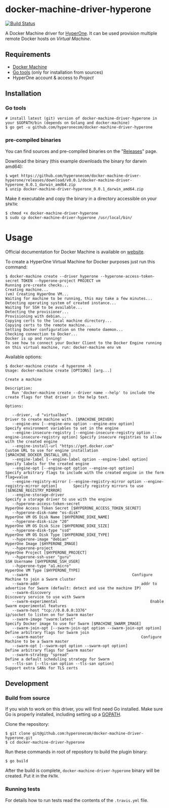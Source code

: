 # docker-machine-driver-hyperone

[![Build Status](https://travis-ci.com/hyperonecom/docker-machine-driver-hyperone.svg?branch=master)](https://travis-ci.com/hyperonecom/docker-machine-driver-hyperone)

A Docker Machine driver for [HyperOne](http://www.hyperone.com/). It can be used provision multiple remote Docker hosts on *Virtual Machine*.

## Requirements

* [Docker Machine](https://docs.docker.com/machine/install-machine)
* [Go tools](https://golang.org/doc/install) (only for installation from sources)
* HyperOne account & access to *Project*

## Installation

### Go tools
```shell
# install latest (git) version of docker-machine-driver-hyperone in your $GOPATH/bin (depends on Golang and docker-machine)
$ go get -u github.com/hyperonecom/docker-machine-driver-hyperone
```

### pre-compiled binaries

You can find sources and pre-compiled binaries on the "[Releases](https://github.com/hyperonecom/docker-machine-driver-hyperone/releases/latest)" page.

Download the binary (this example downloads the binary for darwin amd64):

```shell
$ wget https://github.com/hyperonecom/docker-machine-driver-hyperone/releases/download/v0.0.1/docker-machine-driver-hyperone_0.0.1_darwin_amd64.zip
$ unzip docker-machine-driver-hyperone_0.0.1_darwin_amd64.zip
```

Make it executable and copy the binary in a directory accessible on your ```$PATH```:

```shell
$ chmod +x docker-machine-driver-hyperone
$ sudo cp docker-machine-driver-hyperone /usr/local/bin/
```

# Usage

Official documentation for Docker Machine is available on [website](https://docs.docker.com/machine/).

To create a HyperOne Virtual Machine for Docker purposes just run this command:

```shell
$ docker-machine create --driver hyperone --hyperone-access-token-secret TOKEN --hyperone-project PROJECT vm
Running pre-create checks...
Creating machine...
(vm) Creating HyperOne VM...
Waiting for machine to be running, this may take a few minutes...
Detecting operating system of created instance...
Waiting for SSH to be available...
Detecting the provisioner...
Provisioning with debian...
Copying certs to the local machine directory...
Copying certs to the remote machine...
Setting Docker configuration on the remote daemon...
Checking connection to Docker...
Docker is up and running!
To see how to connect your Docker Client to the Docker Engine running on this virtual machine, run: docker-machine env vm
```

Available options:

```shell
$ docker-machine create -d hyperone -h
Usage: docker-machine create [OPTIONS] [arg...]

Create a machine

Description:
   Run 'docker-machine create --driver name --help' to include the create flags for that driver in the help text.

Options:

   --driver, -d "virtualbox"										Driver to create machine with. [$MACHINE_DRIVER]
   --engine-env [--engine-env option --engine-env option]						Specify environment variables to set in the engine
   --engine-insecure-registry [--engine-insecure-registry option --engine-insecure-registry option]	Specify insecure registries to allow with the created engine
   --engine-install-url "https://get.docker.com"							Custom URL to use for engine installation [$MACHINE_DOCKER_INSTALL_URL]
   --engine-label [--engine-label option --engine-label option]						Specify labels for the created engine
   --engine-opt [--engine-opt option --engine-opt option]						Specify arbitrary flags to include with the created engine in the form flag=value
   --engine-registry-mirror [--engine-registry-mirror option --engine-registry-mirror option]		Specify registry mirrors to use [$ENGINE_REGISTRY_MIRROR]
   --engine-storage-driver 										Specify a storage driver to use with the engine
   --hyperone-access-token-secret 									HyperOne Access Token Secret [$HYPERONE_ACCESS_TOKEN_SECRET]
   --hyperone-disk-name "os-disk"									HyperOne VM OS Disk Name [$HYPERONE_DIKE_NAME]
   --hyperone-disk-size "20"										HyperOne VM OS Disk Size [$HYPERONE_DIKE_SIZE]
   --hyperone-disk-type "ssd"										HyperOne VM OS Disk Type [$HYPERONE_DIKE_TYPE]
   --hyperone-image "debian"										HyperOne Image [$HYPERONE_IMAGE]
   --hyperone-project 											HyperOne Project [$HYPERONE_PROJECT]
   --hyperone-ssh-user "guru"										SSH Username [$HYPERONE_SSH_USER]
   --hyperone-type "a1.micro"										HyperOne VM Type [$HYPERONE_TYPE]
   --swarm												Configure Machine to join a Swarm cluster
   --swarm-addr 											addr to advertise for Swarm (default: detect and use the machine IP)
   --swarm-discovery 											Discovery service to use with Swarm
   --swarm-experimental											Enable Swarm experimental features
   --swarm-host "tcp://0.0.0.0:3376"									ip/socket to listen on for Swarm master
   --swarm-image "swarm:latest"										Specify Docker image to use for Swarm [$MACHINE_SWARM_IMAGE]
   --swarm-join-opt [--swarm-join-opt option --swarm-join-opt option]					Define arbitrary flags for Swarm join
   --swarm-master											Configure Machine to be a Swarm master
   --swarm-opt [--swarm-opt option --swarm-opt option]							Define arbitrary flags for Swarm master
   --swarm-strategy "spread"										Define a default scheduling strategy for Swarm
   --tls-san [--tls-san option --tls-san option]							Support extra SANs for TLS certs

```

## Development

### Build from source

If you wish to work on this driver, you will first need Go installed. Make sure Go is properly installed, including setting up a [GOPATH](https://golang.org/doc/code.html#GOPATH).

Clone the repository:

```shell
$ git clone git@github.com:hyperonecom/docker-machine-driver-hyperone.git
$ cd docker-machine-driver-hyperone
```

Run these commands in root of repository to build the plugin binary:

```shell
$ go build
```

After the build is complete, ```docker-machine-driver-hyperone``` binary will be created. Put it in the ```PATH```.

### Running tests

For details how to run tests read the contents of the ```.travis.yml``` file.
